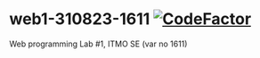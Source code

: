 # web1-310823-1611 [![CodeFactor](https://www.codefactor.io/repository/github/zerumi/web1-310823-1611/badge)](https://www.codefactor.io/repository/github/zerumi/web1-310823-1611)
Web programming Lab #1, ITMO SE (var no 1611)
